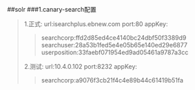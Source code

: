 ##solr
###1.canary-search配置
> 1.正式:
> url:isearchplus.ebnew.com
> port:80
> appKey:
>>searchcorp:ffd2d85ed4ce4140bc24dbf50f3389d9
>>searchuser:28a53b1fed5e4e05b65e140ed29e6877
>>userposition:33faebf071954ed9ad05461a9787a3cc
>
> 2.测试:
> url:10.4.0.102
> port:8232
> appKey:
>>searchcorp:a9076f3cb21f4c4e89b44c61419b51fa
